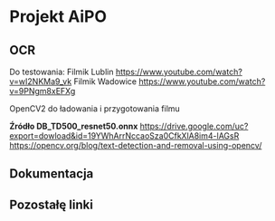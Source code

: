 # Projekt AiPO


## OCR
Do testowania:
Filmik Lublin https://www.youtube.com/watch?v=wI2NKMa9_vk
Filmik Wadowice https://www.youtube.com/watch?v=9PNgm8xEFXg

OpenCV2 do ładowania i przygotowania filmu

**Źródło DB_TD500_resnet50.onnx**
https://drive.google.com/uc?export=dowload&id=19YWhArrNccaoSza0CfkXlA8im4-lAGsR
https://opencv.org/blog/text-detection-and-removal-using-opencv/

## Dokumentacja

## Pozostałę linki